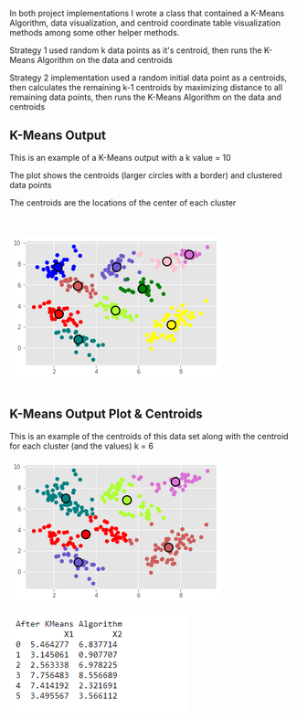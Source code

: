 <p>In both project implementations I wrote a class that contained a K-Means Algorithm, data visualization, and centroid coordinate table visualization methods among some other helper methods. </p>
<p>Strategy 1 used random k data points as it's centroid, then runs the K-Means Algorithm on the data and centroids</p>
<p>Strategy 2 implementation used a random initial data point as a centroids, then calculates the remaining k-1 centroids by maximizing distance to all remaining data points, then runs the K-Means Algorithm on the data and centroids</p>
<h2>K-Means Output</h2>
<p> This is an example of a K-Means output with a k value = 10</p>
<p>The plot shows the centroids (larger circles with a border) and clustered data points</p>
<p>The centroids are the locations of the center of each cluster</p>
<br></br>
<img src="/Project2/Examples/k10.png">
<br></br>
<h2>K-Means Output Plot & Centroids </h2>
<p>This is an example of the centroids of this data set along with the centroid for each cluster (and the values) k = 6</p>
<img src="/Project2/Examples/k6.png">
<br></br>
<img src="/Project2/Examples/k6Centroids.PNG">


